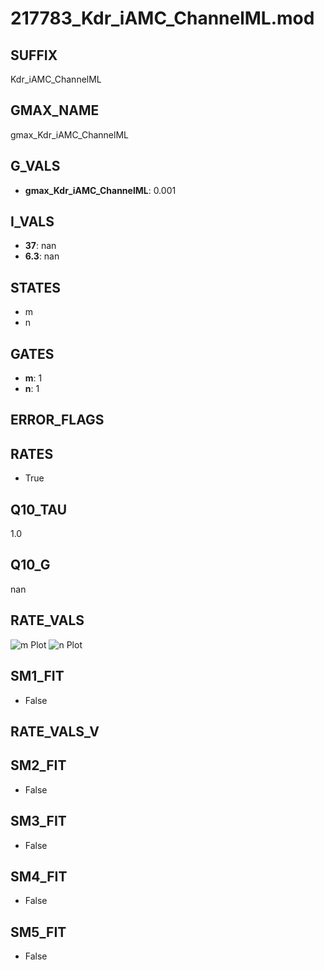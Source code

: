# 217783_Kdr_iAMC_ChannelML.mod

## SUFFIX

Kdr_iAMC_ChannelML

## GMAX_NAME

gmax_Kdr_iAMC_ChannelML

## G_VALS

- **gmax_Kdr_iAMC_ChannelML**: 0.001

## I_VALS

- **37**: nan
- **6.3**: nan

## STATES

- m
- n

## GATES

- **m**: 1
- **n**: 1

## ERROR_FLAGS


## RATES

- True

## Q10_TAU

1.0

## Q10_G

nan

## RATE_VALS

![m Plot](/Users/pbozelos/Dropbox/icg-Chai-Panos/supermodels/output_markdown_files/K/217783_Kdr_iAMC_ChannelML.mod/images/m.png)
![n Plot](/Users/pbozelos/Dropbox/icg-Chai-Panos/supermodels/output_markdown_files/K/217783_Kdr_iAMC_ChannelML.mod/images/n.png)

## SM1_FIT

- False

## RATE_VALS_V

## SM2_FIT

- False

## SM3_FIT

- False

## SM4_FIT

- False

## SM5_FIT

- False

